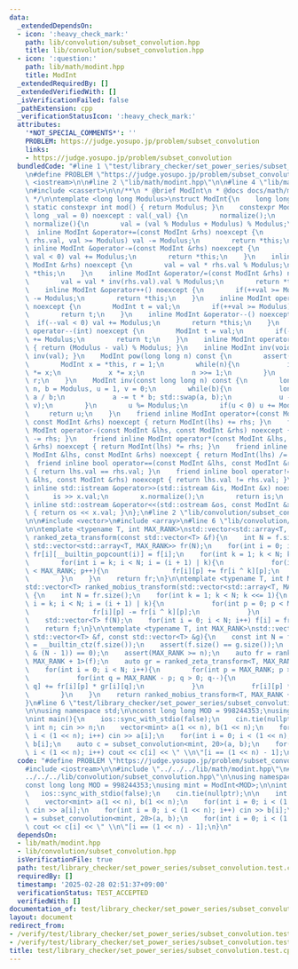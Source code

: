 ```yaml
---
data:
  _extendedDependsOn:
  - icon: ':heavy_check_mark:'
    path: lib/convolution/subset_convolution.hpp
    title: lib/convolution/subset_convolution.hpp
  - icon: ':question:'
    path: lib/math/modint.hpp
    title: ModInt
  _extendedRequiredBy: []
  _extendedVerifiedWith: []
  _isVerificationFailed: false
  _pathExtension: cpp
  _verificationStatusIcon: ':heavy_check_mark:'
  attributes:
    '*NOT_SPECIAL_COMMENTS*': ''
    PROBLEM: https://judge.yosupo.jp/problem/subset_convolution
    links:
    - https://judge.yosupo.jp/problem/subset_convolution
  bundledCode: "#line 1 \"test/library_checker/set_power_series/subset_convolution.test.cpp\"\
    \n#define PROBLEM \"https://judge.yosupo.jp/problem/subset_convolution\"\n#include\
    \ <iostream>\n\n#line 2 \"lib/math/modint.hpp\"\n\n#line 4 \"lib/math/modint.hpp\"\
    \n#include <cassert>\n\n/**\n * @brief ModInt\n * @docs docs/math/modint.md\n\
    \ */\n\ntemplate <long long Modulus>\nstruct ModInt{\n    long long val;\n   \
    \ static constexpr int mod() { return Modulus; }\n    constexpr ModInt(const long\
    \ long _val = 0) noexcept : val(_val) {\n        normalize();\n    }\n    void\
    \ normalize(){\n        val = (val % Modulus + Modulus) % Modulus;\n    }\n  \
    \  inline ModInt &operator+=(const ModInt &rhs) noexcept {\n        if(val +=\
    \ rhs.val, val >= Modulus) val -= Modulus;\n        return *this;\n    }\n   \
    \ inline ModInt &operator-=(const ModInt &rhs) noexcept {\n        if(val -= rhs.val,\
    \ val < 0) val += Modulus;\n        return *this;\n    }\n    inline ModInt &operator*=(const\
    \ ModInt &rhs) noexcept {\n        val = val * rhs.val % Modulus;\n        return\
    \ *this;\n    }\n    inline ModInt &operator/=(const ModInt &rhs) noexcept {\n\
    \        val = val * inv(rhs.val).val % Modulus;\n        return *this;\n    }\n\
    \    inline ModInt &operator++() noexcept {\n        if(++val >= Modulus) val\
    \ -= Modulus;\n        return *this;\n    }\n    inline ModInt operator++(int)\
    \ noexcept {\n        ModInt t = val;\n        if(++val >= Modulus) val -= Modulus;\n\
    \        return t;\n    }\n    inline ModInt &operator--() noexcept {\n      \
    \  if(--val < 0) val += Modulus;\n        return *this;\n    }\n    inline ModInt\
    \ operator--(int) noexcept {\n        ModInt t = val;\n        if(--val < 0) val\
    \ += Modulus;\n        return t;\n    }\n    inline ModInt operator-() const noexcept\
    \ { return (Modulus - val) % Modulus; }\n    inline ModInt inv(void) const { return\
    \ inv(val); }\n    ModInt pow(long long n) const {\n        assert(0 <= n);\n\
    \        ModInt x = *this, r = 1;\n        while(n){\n            if(n & 1) r\
    \ *= x;\n            x *= x;\n            n >>= 1;\n        }\n        return\
    \ r;\n    }\n    ModInt inv(const long long n) const {\n        long long a =\
    \ n, b = Modulus, u = 1, v = 0;\n        while(b){\n            long long t =\
    \ a / b;\n            a -= t * b; std::swap(a, b);\n            u -= t * v; std::swap(u,\
    \ v);\n        }\n        u %= Modulus;\n        if(u < 0) u += Modulus;\n   \
    \     return u;\n    }\n    friend inline ModInt operator+(const ModInt &lhs,\
    \ const ModInt &rhs) noexcept { return ModInt(lhs) += rhs; }\n    friend inline\
    \ ModInt operator-(const ModInt &lhs, const ModInt &rhs) noexcept { return ModInt(lhs)\
    \ -= rhs; }\n    friend inline ModInt operator*(const ModInt &lhs, const ModInt\
    \ &rhs) noexcept { return ModInt(lhs) *= rhs; }\n    friend inline ModInt operator/(const\
    \ ModInt &lhs, const ModInt &rhs) noexcept { return ModInt(lhs) /= rhs; }\n  \
    \  friend inline bool operator==(const ModInt &lhs, const ModInt &rhs) noexcept\
    \ { return lhs.val == rhs.val; }\n    friend inline bool operator!=(const ModInt\
    \ &lhs, const ModInt &rhs) noexcept { return lhs.val != rhs.val; }\n    friend\
    \ inline std::istream &operator>>(std::istream &is, ModInt &x) noexcept {\n  \
    \      is >> x.val;\n        x.normalize();\n        return is;\n    }\n    friend\
    \ inline std::ostream &operator<<(std::ostream &os, const ModInt &x) noexcept\
    \ { return os << x.val; }\n};\n#line 2 \"lib/convolution/subset_convolution.hpp\"\
    \n\n#include <vector>\n#include <array>\n#line 6 \"lib/convolution/subset_convolution.hpp\"\
    \n\ntemplate <typename T, int MAX_RANK>\nstd::vector<std::array<T, MAX_RANK>>\
    \ ranked_zeta_transform(const std::vector<T> &f){\n    int N = f.size();\n   \
    \ std::vector<std::array<T, MAX_RANK>> fr(N);\n    for(int i = 0; i < N; i++)\
    \ fr[i][__builtin_popcount(i)] = f[i];\n    for(int k = 1; k < N; k <<= 1){\n\
    \        for(int i = k; i < N; i = (i + 1) | k){\n            for(int p = 0; p\
    \ < MAX_RANK; p++){\n                fr[i][p] += fr[i ^ k][p];\n            }\n\
    \        }\n    }\n    return fr;\n}\n\ntemplate <typename T, int MAX_RANK>\n\
    std::vector<T> ranked_mobius_transform(std::vector<std::array<T, MAX_RANK>> fr)\
    \ {\n    int N = fr.size();\n    for(int k = 1; k < N; k <<= 1){\n        for(int\
    \ i = k; i < N; i = (i + 1) | k){\n            for(int p = 0; p < MAX_RANK; p++){\n\
    \                fr[i][p] -= fr[i ^ k][p];\n            }\n        }\n    }\n\
    \    std::vector<T> f(N);\n    for(int i = 0; i < N; i++) f[i] = fr[i][__builtin_popcount(i)];\n\
    \    return f;\n}\n\ntemplate <typename T, int MAX_RANK>\nstd::vector<T> subset_convolution(const\
    \ std::vector<T> &f, const std::vector<T> &g){\n    const int N = f.size(), n\
    \ = __builtin_ctz(f.size());\n    assert(f.size() == g.size());\n    assert((N\
    \ & (N - 1)) == 0);\n    assert(MAX_RANK >= n);\n    auto fr = ranked_zeta_transform<T,\
    \ MAX_RANK + 1>(f);\n    auto gr = ranked_zeta_transform<T, MAX_RANK + 1>(g);\n\
    \    for(int i = 0; i < N; i++){\n        for(int p = MAX_RANK; p >= 0; p--){\n\
    \            for(int q = MAX_RANK - p; q > 0; q--){\n                fr[i][p +\
    \ q] += fr[i][p] * gr[i][q];\n            }\n            fr[i][p] *= gr[i][0];\n\
    \        }\n    }\n    return ranked_mobius_transform<T, MAX_RANK + 1>(std::move(fr));\n\
    }\n#line 6 \"test/library_checker/set_power_series/subset_convolution.test.cpp\"\
    \n\nusing namespace std;\n\nconst long long MOD = 998244353;\nusing mint = ModInt<MOD>;\n\
    \nint main(){\n    ios::sync_with_stdio(false);\n    cin.tie(nullptr);\n\n   \
    \ int n; cin >> n;\n    vector<mint> a(1 << n), b(1 << n);\n    for(int i = 0;\
    \ i < (1 << n); i++) cin >> a[i];\n    for(int i = 0; i < (1 << n); i++) cin >>\
    \ b[i];\n    auto c = subset_convolution<mint, 20>(a, b);\n    for(int i = 0;\
    \ i < (1 << n); i++) cout << c[i] << \" \\n\"[i == (1 << n) - 1];\n}\n"
  code: "#define PROBLEM \"https://judge.yosupo.jp/problem/subset_convolution\"\n\
    #include <iostream>\n\n#include \"../../../lib/math/modint.hpp\"\n#include \"\
    ../../../lib/convolution/subset_convolution.hpp\"\n\nusing namespace std;\n\n\
    const long long MOD = 998244353;\nusing mint = ModInt<MOD>;\n\nint main(){\n \
    \   ios::sync_with_stdio(false);\n    cin.tie(nullptr);\n\n    int n; cin >> n;\n\
    \    vector<mint> a(1 << n), b(1 << n);\n    for(int i = 0; i < (1 << n); i++)\
    \ cin >> a[i];\n    for(int i = 0; i < (1 << n); i++) cin >> b[i];\n    auto c\
    \ = subset_convolution<mint, 20>(a, b);\n    for(int i = 0; i < (1 << n); i++)\
    \ cout << c[i] << \" \\n\"[i == (1 << n) - 1];\n}\n"
  dependsOn:
  - lib/math/modint.hpp
  - lib/convolution/subset_convolution.hpp
  isVerificationFile: true
  path: test/library_checker/set_power_series/subset_convolution.test.cpp
  requiredBy: []
  timestamp: '2025-02-28 02:51:37+09:00'
  verificationStatus: TEST_ACCEPTED
  verifiedWith: []
documentation_of: test/library_checker/set_power_series/subset_convolution.test.cpp
layout: document
redirect_from:
- /verify/test/library_checker/set_power_series/subset_convolution.test.cpp
- /verify/test/library_checker/set_power_series/subset_convolution.test.cpp.html
title: test/library_checker/set_power_series/subset_convolution.test.cpp
---
```

